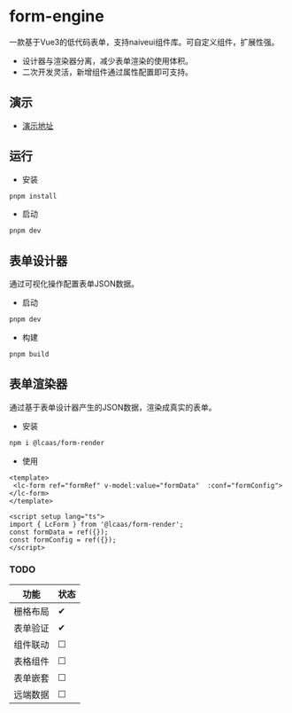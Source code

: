 # form-engine

一款基于Vue3的低代码表单，支持naiveui组件库。可自定义组件，扩展性强。

- 设计器与渲染器分离，减少表单渲染的使用体积。
- 二次开发灵活，新增组件通过属性配置即可支持。

## 演示

- [演示地址](https://ctrlc-git.gitee.io/lcaas-form/)

## 运行

- 安装

```bash
pnpm install
```

- 启动

```bash
pnpm dev
```

## 表单设计器

通过可视化操作配置表单JSON数据。

- 启动

```bash
pnpm dev
```

- 构建

```bash
pnpm build
```

## 表单渲染器

通过基于表单设计器产生的JSON数据，渲染成真实的表单。

- 安装

```bash
npm i @lcaas/form-render
```

- 使用

```vue
<template>
 <lc-form ref="formRef" v-model:value="formData"  :conf="formConfig"></lc-form>
</template>

<script setup lang="ts">
import { LcForm } from '@lcaas/form-render';
const formData = ref({});
const formConfig = ref({});
</script>
```

### TODO

功能|状态
---|---
栅格布局|&#10004;
表单验证|&#10004;
组件联动|&#9744;
表格组件|&#9744;
表单嵌套|&#9744;
远端数据|&#9744;
